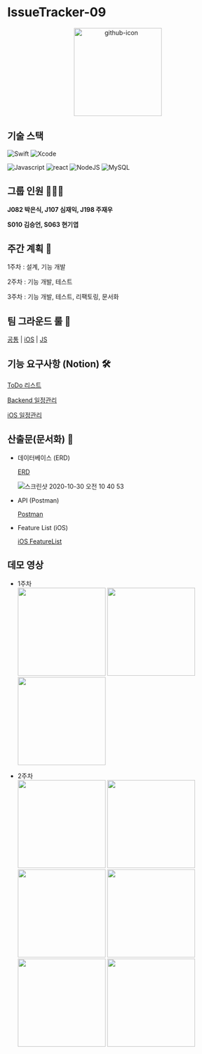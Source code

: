 # IssueTracker-09

<p align="center">
<img src="https://github.com/qkrdmstlr3/svg-icon-animation/blob/master/github-icon/github-icon.gif" alt="github-icon" width="200" height="200" />
</p>


## 기술 스택

![Swift](https://img.shields.io/badge/swift-v5.1-orange?logo=swift)
![Xcode](https://img.shields.io/badge/xcode-v12.1-blue?logo=xcode)

![Javascript](https://img.shields.io/badge/javascript-ES6+-yellow?logo=javascript)
![react](https://img.shields.io/badge/react-0.0-9cf?logo=react)
![NodeJS](https://img.shields.io/badge/node.js-v12.18.3-green?logo=node.js)
![MySQL](https://img.shields.io/badge/mysql-v5.7.32-blue?logo=mysql)


## 그룹 인원 🧑🏻‍💻

**J082 박은식, J107 심재익, J198 주재우**

**S010 김승언, S063 현기엽**

## 주간 계획 📒

1주차 : 설계, 기능 개발 

2주차 : 기능 개발, 테스트

3주차 : 기능 개발, 테스트, 리팩토링, 문서화

## 팀 그라운드 룰 🙆

[공통](https://github.com/boostcamp-2020/IssueTracker-09/wiki/(%ED%8C%80%EA%B7%B8%EB%9D%BC%EC%9A%B4%EB%93%9C%EB%A3%B0)---%EA%B3%B5%ED%86%B5)  | 
[iOS](https://github.com/boostcamp-2020/IssueTracker-09/wiki/(%ED%8C%80%EA%B7%B8%EB%9D%BC%EC%9A%B4%EB%93%9C%EB%A3%B0)---iOS)  | 
[JS](https://github.com/boostcamp-2020/IssueTracker-09/wiki/(%ED%8C%80%EA%B7%B8%EB%9D%BC%EC%9A%B4%EB%93%9C%EB%A3%B0)-%EC%9B%B9)

## 기능 요구사항 (Notion) 🛠

[ToDo 리스트](https://www.notion.so/092aa8b7eeb94aa484405429d1d30441)

[Backend 일정관리](https://github.com/boostcamp-2020/IssueTracker-09/projects/2)

[iOS 일정관리](https://github.com/boostcamp-2020/IssueTracker-09/projects/1)

## 산출문(문서화) 📑

- 데이터베이스 (ERD)

    [ERD](https://www.erdcloud.com/d/zahixjNPz8acSNZAB)
    
    ![스크린샷 2020-10-30 오전 10 40 53](https://user-images.githubusercontent.com/57888770/97650172-7714bc00-1a9c-11eb-895e-bf75221c0ed7.png)
    
- API (Postman)

    [Postman](https://documenter.getpostman.com/view/12373515/TVYJ7dN1)

- Feature List (iOS)

    [iOS FeatureList](https://docs.google.com/spreadsheets/d/1c4khN9WnOH5Y188t8uiwruJ2TbhPEZDRNfFqx7ItewE/edit#gid=0)

## 데모 영상
* 1주차  
<img src="https://user-images.githubusercontent.com/16751025/97651361-29e61980-1a9f-11eb-8d7b-83b04c0aaed3.gif" width=200px> <img src="https://user-images.githubusercontent.com/57888770/97651315-091dc400-1a9f-11eb-8375-0e5fbf4c901b.gif" width=200px> <img src="https://user-images.githubusercontent.com/57888770/97651319-0a4ef100-1a9f-11eb-99cd-b039ccd66c68.gif" width=200px> 

* 2주차  
<img src="https://user-images.githubusercontent.com/16751025/98316504-d97e3700-201d-11eb-8e6a-aa387ce53e07.gif" width=200px /> <img src="https://user-images.githubusercontent.com/16751025/98316513-dedb8180-201d-11eb-9919-c09bf2de6597.gif" width=200px /> <img src="https://user-images.githubusercontent.com/16751025/98316523-e0a54500-201d-11eb-94dd-7dfe19920d61.gif" width=200px /> <img src="https://user-images.githubusercontent.com/16751025/98316533-e4d16280-201d-11eb-8c84-ab27e06d2600.gif" width=200px /> <img src="https://user-images.githubusercontent.com/16751025/98316537-e69b2600-201d-11eb-805a-1e0b7bbaf160.gif" width=200px /> <img src="https://user-images.githubusercontent.com/16751025/98316540-e7cc5300-201d-11eb-8e8b-89bd6c3f0f0d.gif" width=200px />
